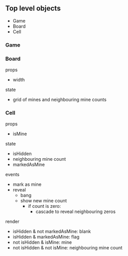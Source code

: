 ## Top level objects

- Game
- Board
- Cell

### Game
### Board

props
- width

state
- grid of mines and neighbouring mine counts

### Cell

props
- isMine

state
- isHidden
- neighbouring mine count
- markedAsMine

events
- mark as mine
- reveal
    - bang
    - show new mine count
        - if count is zero:
            - cascade to reveal neighbouring zeros

render
- isHidden & not markedAsMine: blank
- isHidden & markedAsMine: flag
- not isHidden & isMine: mine
- not isHidden & not isMine: neighbouring mine count